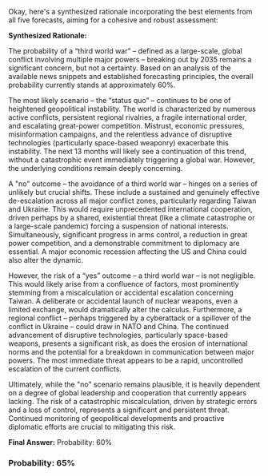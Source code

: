 Okay, here's a synthesized rationale incorporating the best elements from all five forecasts, aiming for a cohesive and robust assessment:

**Synthesized Rationale:**

The probability of a “third world war” – defined as a large-scale, global conflict involving multiple major powers – breaking out by 2035 remains a significant concern, but not a certainty. Based on an analysis of the available news snippets and established forecasting principles, the overall probability currently stands at approximately 60%.

The most likely scenario – the “status quo” – continues to be one of heightened geopolitical instability. The world is characterized by numerous active conflicts, persistent regional rivalries, a fragile international order, and escalating great-power competition. Mistrust, economic pressures, misinformation campaigns, and the relentless advance of disruptive technologies (particularly space-based weaponry) exacerbate this instability. The next 13 months will likely see a continuation of this trend, without a catastrophic event immediately triggering a global war. However, the underlying conditions remain deeply concerning.

A "no" outcome – the avoidance of a third world war – hinges on a series of unlikely but crucial shifts. These include a sustained and genuinely effective de-escalation across all major conflict zones, particularly regarding Taiwan and Ukraine. This would require unprecedented international cooperation, driven perhaps by a shared, existential threat (like a climate catastrophe or a large-scale pandemic) forcing a suspension of national interests. Simultaneously, significant progress in arms control, a reduction in great power competition, and a demonstrable commitment to diplomacy are essential. A major economic recession affecting the US and China could also alter the dynamic.

However, the risk of a “yes” outcome – a third world war – is not negligible. This would likely arise from a confluence of factors, most prominently stemming from a miscalculation or accidental escalation concerning Taiwan. A deliberate or accidental launch of nuclear weapons, even a limited exchange, would dramatically alter the calculus. Furthermore, a regional conflict – perhaps triggered by a cyberattack or a spillover of the conflict in Ukraine – could draw in NATO and China. The continued advancement of disruptive technologies, particularly space-based weapons, presents a significant risk, as does the erosion of international norms and the potential for a breakdown in communication between major powers. The most immediate threat appears to be a rapid, uncontrolled escalation of the current conflicts.

Ultimately, while the "no" scenario remains plausible, it is heavily dependent on a degree of global leadership and cooperation that currently appears lacking.  The risk of a catastrophic miscalculation, driven by strategic errors and a loss of control, represents a significant and persistent threat.  Continued monitoring of geopolitical developments and proactive diplomatic efforts are crucial to mitigating this risk. 

**Final Answer:** Probability: 60%

### Probability: 65%